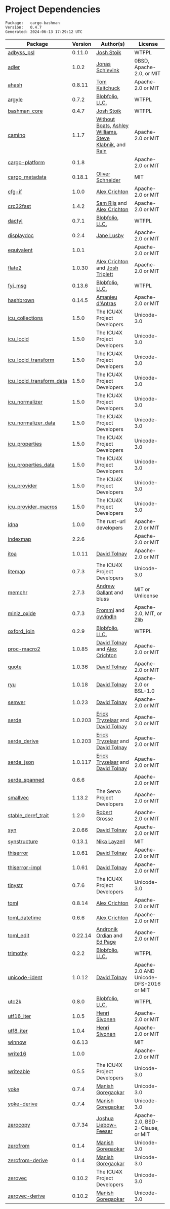 # Project Dependencies
    Package:   cargo-bashman
    Version:   0.4.7
    Generated: 2024-06-13 17:29:12 UTC

| Package | Version | Author(s) | License |
| ---- | ---- | ---- | ---- |
| [adbyss_psl](https://github.com/Blobfolio/adbyss) | 0.11.0 | [Josh Stoik](mailto:josh@blobfolio.com) | WTFPL |
| [adler](https://github.com/jonas-schievink/adler.git) | 1.0.2 | [Jonas Schievink](mailto:jonasschievink@gmail.com) | 0BSD, Apache-2.0, or MIT |
| [ahash](https://github.com/tkaitchuck/ahash) | 0.8.11 | [Tom Kaitchuck](mailto:tom.kaitchuck@gmail.com) | Apache-2.0 or MIT |
| [argyle](https://github.com/Blobfolio/argyle) | 0.7.2 | [Blobfolio, LLC.](mailto:hello@blobfolio.com) | WTFPL |
| [bashman_core](https://github.com/Blobfolio/bashman) | 0.4.7 | [Josh Stoik](mailto:josh@blobfolio.com) | WTFPL |
| [camino](https://github.com/camino-rs/camino) | 1.1.7 | [Without Boats](mailto:saoirse@without.boats), [Ashley Williams](mailto:ashley666ashley@gmail.com), [Steve Klabnik](mailto:steve@steveklabnik.com), and [Rain](mailto:rain@sunshowers.io) | Apache-2.0 or MIT |
| [cargo-platform](https://github.com/rust-lang/cargo) | 0.1.8 |  | Apache-2.0 or MIT |
| [cargo_metadata](https://github.com/oli-obk/cargo_metadata) | 0.18.1 | [Oliver Schneider](mailto:git-spam-no-reply9815368754983@oli-obk.de) | MIT |
| [cfg-if](https://github.com/alexcrichton/cfg-if) | 1.0.0 | [Alex Crichton](mailto:alex@alexcrichton.com) | Apache-2.0 or MIT |
| [crc32fast](https://github.com/srijs/rust-crc32fast) | 1.4.2 | [Sam Rijs](mailto:srijs@airpost.net) and [Alex Crichton](mailto:alex@alexcrichton.com) | Apache-2.0 or MIT |
| [dactyl](https://github.com/Blobfolio/dactyl) | 0.7.1 | [Blobfolio, LLC.](mailto:hello@blobfolio.com) | WTFPL |
| [displaydoc](https://github.com/yaahc/displaydoc) | 0.2.4 | [Jane Lusby](mailto:jlusby@yaah.dev) | Apache-2.0 or MIT |
| [equivalent](https://github.com/cuviper/equivalent) | 1.0.1 |  | Apache-2.0 or MIT |
| [flate2](https://github.com/rust-lang/flate2-rs) | 1.0.30 | [Alex Crichton](mailto:alex@alexcrichton.com) and [Josh Triplett](mailto:josh@joshtriplett.org) | Apache-2.0 or MIT |
| [fyi_msg](https://github.com/Blobfolio/fyi) | 0.13.6 | [Blobfolio, LLC.](mailto:hello@blobfolio.com) | WTFPL |
| [hashbrown](https://github.com/rust-lang/hashbrown) | 0.14.5 | [Amanieu d'Antras](mailto:amanieu@gmail.com) | Apache-2.0 or MIT |
| [icu_collections](https://github.com/unicode-org/icu4x) | 1.5.0 | The ICU4X Project Developers | Unicode-3.0 |
| [icu_locid](https://github.com/unicode-org/icu4x) | 1.5.0 | The ICU4X Project Developers | Unicode-3.0 |
| [icu_locid_transform](https://github.com/unicode-org/icu4x) | 1.5.0 | The ICU4X Project Developers | Unicode-3.0 |
| [icu_locid_transform_data](https://github.com/unicode-org/icu4x) | 1.5.0 | The ICU4X Project Developers | Unicode-3.0 |
| [icu_normalizer](https://github.com/unicode-org/icu4x) | 1.5.0 | The ICU4X Project Developers | Unicode-3.0 |
| [icu_normalizer_data](https://github.com/unicode-org/icu4x) | 1.5.0 | The ICU4X Project Developers | Unicode-3.0 |
| [icu_properties](https://github.com/unicode-org/icu4x) | 1.5.0 | The ICU4X Project Developers | Unicode-3.0 |
| [icu_properties_data](https://github.com/unicode-org/icu4x) | 1.5.0 | The ICU4X Project Developers | Unicode-3.0 |
| [icu_provider](https://github.com/unicode-org/icu4x) | 1.5.0 | The ICU4X Project Developers | Unicode-3.0 |
| [icu_provider_macros](https://github.com/unicode-org/icu4x) | 1.5.0 | The ICU4X Project Developers | Unicode-3.0 |
| [idna](https://github.com/servo/rust-url/) | 1.0.0 | The rust-url developers | Apache-2.0 or MIT |
| [indexmap](https://github.com/indexmap-rs/indexmap) | 2.2.6 |  | Apache-2.0 or MIT |
| [itoa](https://github.com/dtolnay/itoa) | 1.0.11 | [David Tolnay](mailto:dtolnay@gmail.com) | Apache-2.0 or MIT |
| [litemap](https://github.com/unicode-org/icu4x) | 0.7.3 | The ICU4X Project Developers | Unicode-3.0 |
| [memchr](https://github.com/BurntSushi/memchr) | 2.7.3 | [Andrew Gallant](mailto:jamslam@gmail.com) and bluss | MIT or Unlicense |
| [miniz_oxide](https://github.com/Frommi/miniz_oxide/tree/master/miniz_oxide) | 0.7.3 | [Frommi](mailto:daniil.liferenko@gmail.com) and [oyvindln](mailto:oyvindln@users.noreply.github.com) | Apache-2.0, MIT, or Zlib |
| [oxford_join](https://github.com/Blobfolio/oxford_join) | 0.2.9 | [Blobfolio, LLC.](mailto:hello@blobfolio.com) | WTFPL |
| [proc-macro2](https://github.com/dtolnay/proc-macro2) | 1.0.85 | [David Tolnay](mailto:dtolnay@gmail.com) and [Alex Crichton](mailto:alex@alexcrichton.com) | Apache-2.0 or MIT |
| [quote](https://github.com/dtolnay/quote) | 1.0.36 | [David Tolnay](mailto:dtolnay@gmail.com) | Apache-2.0 or MIT |
| [ryu](https://github.com/dtolnay/ryu) | 1.0.18 | [David Tolnay](mailto:dtolnay@gmail.com) | Apache-2.0 or BSL-1.0 |
| [semver](https://github.com/dtolnay/semver) | 1.0.23 | [David Tolnay](mailto:dtolnay@gmail.com) | Apache-2.0 or MIT |
| [serde](https://github.com/serde-rs/serde) | 1.0.203 | [Erick Tryzelaar](mailto:erick.tryzelaar@gmail.com) and [David Tolnay](mailto:dtolnay@gmail.com) | Apache-2.0 or MIT |
| [serde_derive](https://github.com/serde-rs/serde) | 1.0.203 | [Erick Tryzelaar](mailto:erick.tryzelaar@gmail.com) and [David Tolnay](mailto:dtolnay@gmail.com) | Apache-2.0 or MIT |
| [serde_json](https://github.com/serde-rs/json) | 1.0.117 | [Erick Tryzelaar](mailto:erick.tryzelaar@gmail.com) and [David Tolnay](mailto:dtolnay@gmail.com) | Apache-2.0 or MIT |
| [serde_spanned](https://github.com/toml-rs/toml) | 0.6.6 |  | Apache-2.0 or MIT |
| [smallvec](https://github.com/servo/rust-smallvec) | 1.13.2 | The Servo Project Developers | Apache-2.0 or MIT |
| [stable_deref_trait](https://github.com/storyyeller/stable_deref_trait) | 1.2.0 | [Robert Grosse](mailto:n210241048576@gmail.com) | Apache-2.0 or MIT |
| [syn](https://github.com/dtolnay/syn) | 2.0.66 | [David Tolnay](mailto:dtolnay@gmail.com) | Apache-2.0 or MIT |
| [synstructure](https://github.com/mystor/synstructure) | 0.13.1 | [Nika Layzell](mailto:nika@thelayzells.com) | MIT |
| [thiserror](https://github.com/dtolnay/thiserror) | 1.0.61 | [David Tolnay](mailto:dtolnay@gmail.com) | Apache-2.0 or MIT |
| [thiserror-impl](https://github.com/dtolnay/thiserror) | 1.0.61 | [David Tolnay](mailto:dtolnay@gmail.com) | Apache-2.0 or MIT |
| [tinystr](https://github.com/unicode-org/icu4x) | 0.7.6 | The ICU4X Project Developers | Unicode-3.0 |
| [toml](https://github.com/toml-rs/toml) | 0.8.14 | [Alex Crichton](mailto:alex@alexcrichton.com) | Apache-2.0 or MIT |
| [toml_datetime](https://github.com/toml-rs/toml) | 0.6.6 | [Alex Crichton](mailto:alex@alexcrichton.com) | Apache-2.0 or MIT |
| [toml_edit](https://github.com/toml-rs/toml) | 0.22.14 | [Andronik Ordian](mailto:write@reusable.software) and [Ed Page](mailto:eopage@gmail.com) | Apache-2.0 or MIT |
| [trimothy](https://github.com/Blobfolio/trimothy) | 0.2.2 | [Blobfolio, LLC.](mailto:hello@blobfolio.com) | WTFPL |
| [unicode-ident](https://github.com/dtolnay/unicode-ident) | 1.0.12 | [David Tolnay](mailto:dtolnay@gmail.com) | Apache-2.0 AND Unicode-DFS-2016 or MIT |
| [utc2k](https://github.com/Blobfolio/utc2k) | 0.8.0 | [Blobfolio, LLC.](mailto:hello@blobfolio.com) | WTFPL |
| [utf16_iter](https://github.com/hsivonen/utf16_iter) | 1.0.5 | [Henri Sivonen](mailto:hsivonen@hsivonen.fi) | Apache-2.0 or MIT |
| [utf8_iter](https://github.com/hsivonen/utf8_iter) | 1.0.4 | [Henri Sivonen](mailto:hsivonen@hsivonen.fi) | Apache-2.0 or MIT |
| [winnow](https://github.com/winnow-rs/winnow) | 0.6.13 |  | MIT |
| [write16](https://github.com/hsivonen/write16) | 1.0.0 |  | Apache-2.0 or MIT |
| [writeable](https://github.com/unicode-org/icu4x) | 0.5.5 | The ICU4X Project Developers | Unicode-3.0 |
| [yoke](https://github.com/unicode-org/icu4x) | 0.7.4 | [Manish Goregaokar](mailto:manishsmail@gmail.com) | Unicode-3.0 |
| [yoke-derive](https://github.com/unicode-org/icu4x) | 0.7.4 | [Manish Goregaokar](mailto:manishsmail@gmail.com) | Unicode-3.0 |
| [zerocopy](https://github.com/google/zerocopy) | 0.7.34 | [Joshua Liebow-Feeser](mailto:joshlf@google.com) | Apache-2.0, BSD-2-Clause, or MIT |
| [zerofrom](https://github.com/unicode-org/icu4x) | 0.1.4 | [Manish Goregaokar](mailto:manishsmail@gmail.com) | Unicode-3.0 |
| [zerofrom-derive](https://github.com/unicode-org/icu4x) | 0.1.4 | [Manish Goregaokar](mailto:manishsmail@gmail.com) | Unicode-3.0 |
| [zerovec](https://github.com/unicode-org/icu4x) | 0.10.2 | The ICU4X Project Developers | Unicode-3.0 |
| [zerovec-derive](https://github.com/unicode-org/icu4x) | 0.10.2 | [Manish Goregaokar](mailto:manishsmail@gmail.com) | Unicode-3.0 |
